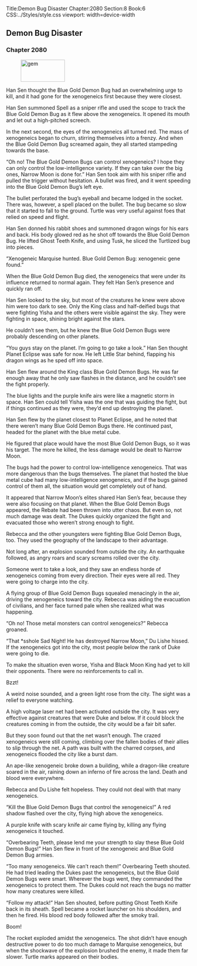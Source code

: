 Title:Demon Bug Disaster 
Chapter:2080 
Section:8 
Book:6 
CSS:../Styles/style.css 
viewport: width=device-width
  
## Demon Bug Disaster
### Chapter 2080
  
<figure>
	<img src="../Images/gem.gif" alt="gem" id="gem" width="120" height="60" />
</figure>
  

  
Han Sen thought the Blue Gold Demon Bug had an overwhelming urge to kill, and it had gone for the xenogeneics first because they were closest.

Han Sen summoned Spell as a sniper rifle and used the scope to track the Blue Gold Demon Bug as it flew above the xenogeneics. It opened its mouth and let out a high-pitched screech.

In the next second, the eyes of the xenogeneics all turned red. The mass of xenogeneics began to churn, stirring themselves into a frenzy. And when the Blue Gold Demon Bug screamed again, they all started stampeding towards the base.

“Oh no! The Blue Gold Demon Bugs can control xenogeneics? I hope they can only control the low-intelligence variety. If they can take over the big ones, Narrow Moon is done for.” Han Sen took aim with his sniper rifle and pulled the trigger without hesitation. A bullet was fired, and it went speeding into the Blue Gold Demon Bug’s left eye.

The bullet perforated the bug’s eyeball and became lodged in the socket. There was, however, a spell placed on the bullet. The bug became so slow that it started to fall to the ground. Turtle was very useful against foes that relied on speed and flight.

Han Sen donned his rabbit shoes and summoned dragon wings for his ears and back. His body glowed red as he shot off towards the Blue Gold Demon Bug. He lifted Ghost Teeth Knife, and using Tusk, he sliced the Turtlized bug into pieces.

“Xenogeneic Marquise hunted. Blue Gold Demon Bug: xenogeneic gene found.”

When the Blue Gold Demon Bug died, the xenogeneics that were under its influence returned to normal again. They felt Han Sen’s presence and quickly ran off.

Han Sen looked to the sky, but most of the creatures he knew were above him were too dark to see. Only the King class and half-deified bugs that were fighting Yisha and the others were visible against the sky. They were fighting in space, shining bright against the stars.

He couldn’t see them, but he knew the Blue Gold Demon Bugs were probably descending on other planets.

“You guys stay on the planet. I’m going to go take a look.” Han Sen thought Planet Eclipse was safe for now. He left Little Star behind, flapping his dragon wings as he sped off into space.

Han Sen flew around the King class Blue Gold Demon Bugs. He was far enough away that he only saw flashes in the distance, and he couldn’t see the fight properly.

The blue lights and the purple knife airs were like a magnetic storm in space. Han Sen could tell Yisha was the one that was guiding the fight, but if things continued as they were, they’d end up destroying the planet.

Han Sen flew by the planet closest to Planet Eclipse, and he noted that there weren’t many Blue Gold Demon Bugs there. He continued past, headed for the planet with the blue metal cube.

He figured that place would have the most Blue Gold Demon Bugs, so it was his target. The more he killed, the less damage would be dealt to Narrow Moon.

The bugs had the power to control low-intelligence xenogeneics. That was more dangerous than the bugs themselves. The planet that hosted the blue metal cube had many low-intelligence xenogeneics, and if the bugs gained control of them all, the situation would get completely out of hand.

It appeared that Narrow Moon’s elites shared Han Sen’s fear, because they were also focusing on that planet. When the Blue Gold Demon Bugs appeared, the Rebate had been thrown into utter chaos. But even so, not much damage was dealt. The Dukes quickly organized the fight and evacuated those who weren’t strong enough to fight.

Rebecca and the other youngsters were fighting Blue Gold Demon Bugs, too. They used the geography of the landscape to their advantage.

Not long after, an explosion sounded from outside the city. An earthquake followed, as angry roars and scary screams rolled over the city.

Someone went to take a look, and they saw an endless horde of xenogeneics coming from every direction. Their eyes were all red. They were going to charge into the city.

A flying group of Blue Gold Demon Bugs squealed menacingly in the air, driving the xenogeneics toward the city. Rebecca was aiding the evacuation of civilians, and her face turned pale when she realized what was happening.

“Oh no! Those metal monsters can control xenogeneics?” Rebecca groaned.

“That *sshole Sad Night! He has destroyed Narrow Moon,” Du Lishe hissed. If the xenogeneics got into the city, most people below the rank of Duke were going to die.

To make the situation even worse, Yisha and Black Moon King had yet to kill their opponents. There were no reinforcements to call in.

Bzzt!

A weird noise sounded, and a green light rose from the city. The sight was a relief to everyone watching.

A high voltage laser net had been activated outside the city. It was very effective against creatures that were Duke and below. If it could block the creatures coming in from the outside, the city would be a fair bit safer.

But they soon found out that the net wasn’t enough. The crazed xenogeneics were still coming, climbing over the fallen bodies of their allies to slip through the net. A path was built with the charred corpses, and xenogeneics flooded the city like a burst dam.

An ape-like xenogeneic broke down a building, while a dragon-like creature soared in the air, raining down an inferno of fire across the land. Death and blood were everywhere.

Rebecca and Du Lishe felt hopeless. They could not deal with that many xenogeneics.

“Kill the Blue Gold Demon Bugs that control the xenogeneics!” A red shadow flashed over the city, flying high above the xenogeneics.

A purple knife with scary knife air came flying by, killing any flying xenogeneics it touched.

“Overbearing Teeth, please lend me your strength to slay these Blue Gold Demon Bugs!” Han Sen flew in front of the xenogeneic and Blue Gold Demon Bug armies.

“Too many xenogeneics. We can’t reach them!” Overbearing Teeth shouted. He had tried leading the Dukes past the xenogeneics, but the Blue Gold Demon Bugs were smart. Wherever the bugs went, they commanded the xenogeneics to protect them. The Dukes could not reach the bugs no matter how many creatures were killed.

“Follow my attack!” Han Sen shouted, before putting Ghost Teeth Knife back in its sheath. Spell became a rocket launcher on his shoulders, and then he fired. His blood red body followed after the smoky trail.

Boom!

The rocket exploded amidst the xenogeneics. The shot didn’t have enough destructive power to do too much damage to Marquise xenogeneics, but when the shockwave of the explosion brushed the enemy, it made them far slower. Turtle marks appeared on their bodies.